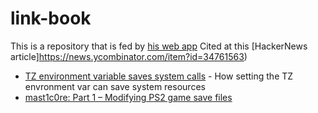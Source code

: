 # link-book
This is a repository that is fed by [his web app](https://link-book.vercel.app/?expanded=true) Cited at this [HackerNews article]https://news.ycombinator.com/item?id=34761563)
- [TZ environment variable saves system calls](https://blog.packagecloud.io/set-environment-variable-save-thousands-of-system-calls/) - How setting the TZ envronment var can save system resources
- [mast1c0re: Part 1 – Modifying PS2 game save files](https://mccaulay.co.uk/mast1c0re-part-1-modifying-ps2-game-save-files/)
